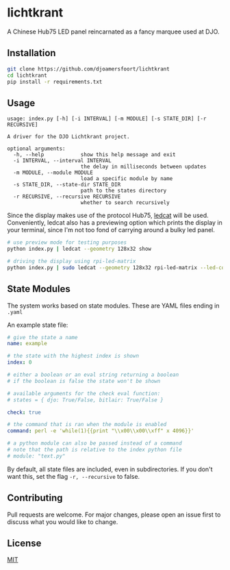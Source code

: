 # lichtkrant
A Chinese Hub75 LED panel reincarnated as a fancy marquee used at DJO.

## Installation
```bash
git clone https://github.com/djoamersfoort/lichtkrant
cd lichtkrant
pip install -r requirements.txt
```

## Usage
```
usage: index.py [-h] [-i INTERVAL] [-m MODULE] [-s STATE_DIR] [-r RECURSIVE]

A driver for the DJO Lichtkrant project.

optional arguments:
  -h, --help            show this help message and exit
  -i INTERVAL, --interval INTERVAL
                        the delay in milliseconds between updates
  -m MODULE, --module MODULE
                        load a specific module by name
  -s STATE_DIR, --state-dir STATE_DIR
                        path to the states directory
  -r RECURSIVE, --recursive RECURSIVE
                        whether to search recursively
```

Since the display makes use of the protocol Hub75, [ledcat](https://github.com/polyfloyd/ledcat) will be used.
Conveniently, ledcat also has a previewing option which prints the display in your terminal, since I'm not too fond of carrying around a bulky led panel.

```bash
# use preview mode for testing purposes
python index.py | ledcat --geometry 128x32 show

# driving the display using rpi-led-matrix
python index.py | sudo ledcat --geometry 128x32 rpi-led-matrix --led-cols 32 --led-rows=16 --led-chain 4 --led-parallel=2
```

## State Modules

The system works based on state modules. These are YAML files ending in `.yaml`

An example state file:
```yaml
# give the state a name
name: example

# the state with the highest index is shown
index: 0

# either a boolean or an eval string returning a boolean
# if the boolean is false the state won't be shown

# available arguments for the check eval function:
# states = { djo: True/False, bitlair: True/False }

check: true

# the command that is ran when the module is enabled
command: perl -e 'while(1){{print "\\x00\\x00\\xff" x 4096}}'

# a python module can also be passed instead of a command
# note that the path is relative to the index python file
# module: "text.py"
```

By default, all state files are included, even in subdirectories. If you don't want this, set the flag `-r, --recursive` to false.

## Contributing
Pull requests are welcome. For major changes, please open an issue first to discuss what you would like to change.

## License
[MIT](https://choosealicense.com/licenses/mit/)
